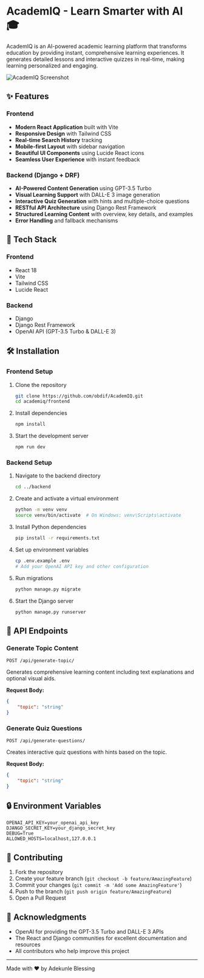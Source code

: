 # AcademIQ - Learn Smarter with AI 🎓

AcademIQ is an AI-powered academic learning platform that transforms education by providing instant, comprehensive learning experiences. It generates detailed lessons and interactive quizzes in real-time, making learning personalized and engaging.

![AcademIQ Screenshot](https://source.unsplash.com/random/1200x630/?education,learning)

## ✨ Features

### Frontend
- **Modern React Application** built with Vite
- **Responsive Design** with Tailwind CSS
- **Real-time Search History** tracking
- **Mobile-first Layout** with sidebar navigation
- **Beautiful UI Components** using Lucide React icons
- **Seamless User Experience** with instant feedback

### Backend (Django + DRF)
- **AI-Powered Content Generation** using GPT-3.5 Turbo
- **Visual Learning Support** with DALL-E 3 image generation
- **Interactive Quiz Generation** with hints and multiple-choice questions
- **RESTful API Architecture** using Django Rest Framework
- **Structured Learning Content** with overview, key details, and examples
- **Error Handling** and fallback mechanisms

## 🚀 Tech Stack

### Frontend
- React 18
- Vite
- Tailwind CSS
- Lucide React

### Backend
- Django
- Django Rest Framework
- OpenAI API (GPT-3.5 Turbo & DALL-E 3)

## 🛠️ Installation

### Frontend Setup
1. Clone the repository
   ```bash
   git clone https://github.com/obdif/AcademIQ.git
   cd academiq/frontend
   ```

2. Install dependencies
   ```bash
   npm install
   ```

3. Start the development server
   ```bash
   npm run dev
   ```

### Backend Setup
1. Navigate to the backend directory
   ```bash
   cd ../backend
   ```

2. Create and activate a virtual environment
   ```bash
   python -m venv venv
   source venv/bin/activate  # On Windows: venv\Scripts\activate
   ```

3. Install Python dependencies
   ```bash
   pip install -r requirements.txt
   ```

4. Set up environment variables
   ```bash
   cp .env.example .env
   # Add your OpenAI API key and other configuration
   ```

5. Run migrations
   ```bash
   python manage.py migrate
   ```

6. Start the Django server
   ```bash
   python manage.py runserver
   ```

## 🔑 API Endpoints

### Generate Topic Content
```http
POST /api/generate-topic/
```
Generates comprehensive learning content including text explanations and optional visual aids.

**Request Body:**
```json
{
    "topic": "string"
}
```

### Generate Quiz Questions
```http
POST /api/generate-questions/
```
Creates interactive quiz questions with hints based on the topic.

**Request Body:**
```json
{
    "topic": "string"
}
```

## 🔒 Environment Variables

```env
OPENAI_API_KEY=your_openai_api_key
DJANGO_SECRET_KEY=your_django_secret_key
DEBUG=True
ALLOWED_HOSTS=localhost,127.0.0.1
```

## 🤝 Contributing

1. Fork the repository
2. Create your feature branch (`git checkout -b feature/AmazingFeature`)
3. Commit your changes (`git commit -m 'Add some AmazingFeature'`)
4. Push to the branch (`git push origin feature/AmazingFeature`)
5. Open a Pull Request


## 🙏 Acknowledgments

- OpenAI for providing the GPT-3.5 Turbo and DALL-E 3 APIs
- The React and Django communities for excellent documentation and resources
- All contributors who help improve this project

---

Made with ❤️ by Adekunle Blessing